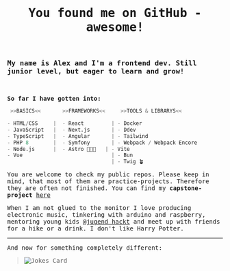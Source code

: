 <samp>

<h1 align="center">You found me on GitHub - awesome!</h1>
<br>

### My name is Alex and I'm a frontend dev. Still junior level, but eager to learn and grow!
<br>
 
**So far I have gotten into:**
```python
 >>BASICS<<       >>FRAMEWORKS<<     >>TOOLS & LIBRARYS<<

- HTML/CSS     |  - React         | - Docker
- JavaScript   |  - Next.js       | - Ddev
- TypeScript   |  - Angular       | - Tailwind
- PHP 8        |  - Symfony       | - Webpack / Webpack Encore
- Node.js      |  - Astro 🚀🧑‍🚀   | - Vite
- Vue                             | - Bun
                                  | - Twig 🪴
 ```
 
You are welcome to check my public repos. Please keep in mind, that most of them are practice-projects. Therefore they are often not finished. You can find my **capstone-project** [here](https://github.com/onebarloop/capstone-project)

When I am not glued to the monitor I love producing electronic music, tinkering with arduino and raspberry, mentoring young kids [@jugend hackt](https://www.jugendhackt.org) and meet up with friends for a hike or a drink. I don't like Harry Potter.
 

***
And now for something completely different:
</samp>
>![Jokes Card](https://readme-jokes.vercel.app/api?theme=radical)

